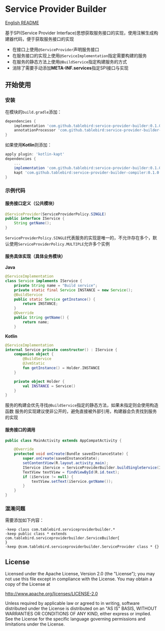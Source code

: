 # Service Provider Builder

[English README](README_en.md)

基于SPI(Service Provider Interface)思想获取服务接口的实现，使用注解生成构建器代码，便于获取服务接口的实现

+ 在接口上使用`@ServiceProvider`声明服务接口
+ 在服务接口的实现上使用`@ServiceImplementation`指定需要构建的服务
+ 在服务的静态方法上使用`@BuildService`指定构建服务的方式
+ 消除了需要手动添加**META-INF.services**指定SPI接口与实现

## 开始使用

### 安装

在模块的`build.gradle`添加：
```groovy
dependencies {
    implementation 'com.github.tablebird:service-provider-builder:0.1.0'
    annotationProcessor 'com.github.tablebird:service-provider-builder-compiler:0.1.0'
}
```
如果使用**Kotlin**则添加：
```groovy
apply plugin: 'kotlin-kapt'
dependencies {
	...
	implementation 'com.github.tablebird:service-provider-builder:0.1.0'
	kapt 'com.github.tablebird:service-provider-builder-compiler:0.1.0'
}
```

### 示例代码

#### 服务接口定义（公共模块）
```java
@ServiceProvider(ServiceProviderPolicy.SINGLE)
public interface IService {
    String getName();
}
```
`ServiceProviderPolicy.SINGLE`代表服务的实现是唯一的，不允许存在多个，默认使用`ServiceProviderPolicy.MULTIPLE`允许多个实例

#### 服务具体实现（具体业务模块）
**Java**
```java
@ServiceImplementation
class Service implements IService {
    private String name = "Build service";
    private static final Service INSTANCE = new Service();
    @BuildService
    public static Service getInstance() {
        return INSTANCE;
    }
    @Override
    public String getName() {
        return name;
    }
```
**Kotlin**
```kotlin
@ServiceImplementation
internal Service private constructor() : IService {
    companion object {
        @BuildService
        @JvmStatic
        fun getInstance() = Holder.INSTANCE
    }

    private object Holder {
        val INSTANCE = Service()
    }
}
```


服务的构建会优先寻找`@BuildService`指定的静态方法，如果未指定则会使用构造函数
服务的实现建议使非公开的，避免直接被外部引用，构建器会负责找到服务的实现


#### 服务接口的调用
```java
public class MainActivity extends AppCompatActivity {

    @Override
    protected void onCreate(Bundle savedInstanceState) {
        super.onCreate(savedInstanceState);
        setContentView(R.layout.activity_main);
        IService iService = ServiceProviderBuilder.buildSingleService(IService.class);
        TextView textView = findViewById(R.id.text);
        if (iService != null) {
            textView.setText(iService.getName());
        }
    }
}
```

### 混淆问题

需要添加如下内容：
```proguard
-keep class com.tablebird.serviceproviderbuilder.*
-keep public class * extends com.tablebird.serviceproviderbuilder.ServiceBuilder{
}
-keep @com.tablebird.serviceproviderbuilder.ServiceProvider class * {}
```

## License

Licensed under the Apache License, Version 2.0 (the "License");
you may not use this file except in compliance with the License.
You may obtain a copy of the License at

   http://www.apache.org/licenses/LICENSE-2.0

Unless required by applicable law or agreed to in writing, software
distributed under the License is distributed on an "AS IS" BASIS,
WITHOUT WARRANTIES OR CONDITIONS OF ANY KIND, either express or implied.
See the License for the specific language governing permissions and
limitations under the License.
